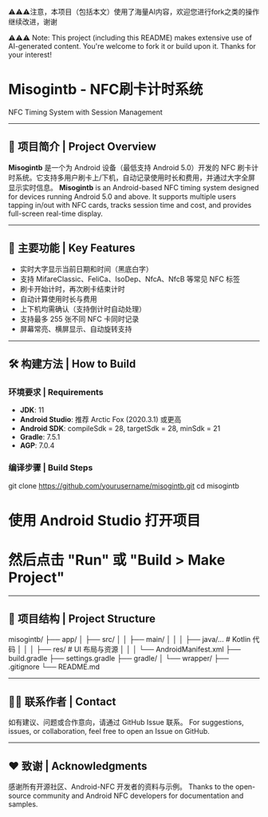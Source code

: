 ⚠️⚠️⚠️注意，本项目（包括本文）使用了海量AI内容，欢迎您进行fork之类的操作继续改进，谢谢

⚠️⚠️⚠️ Note: This project (including this README) makes extensive use of AI-generated content. You're welcome to fork it or build upon it. Thanks for your interest!

# Misogintb - NFC刷卡计时系统  
NFC Timing System with Session Management

---

## 🧾 项目简介 | Project Overview

**Misogintb** 是一个为 Android 设备（最低支持 Android 5.0）开发的 NFC 刷卡计时系统。它支持多用户刷卡上/下机，自动记录使用时长和费用，并通过大字全屏显示实时信息。
**Misogintb** is an Android-based NFC timing system designed for devices running Android 5.0 and above. It supports multiple users tapping in/out with NFC cards, tracks session time and cost, and provides full-screen real-time display.

---

## 🚀 主要功能 | Key Features

- 实时大字显示当前日期和时间（黑底白字）
- 支持 MifareClassic、FeliCa、IsoDep、NfcA、NfcB 等常见 NFC 标签
- 刷卡开始计时，再次刷卡结束计时
- 自动计算使用时长与费用
- 上下机均需确认（支持倒计时自动处理）
- 支持最多 255 张不同 NFC 卡同时记录
- 屏幕常亮、横屏显示、自动旋转支持

---

## 🛠️ 构建方法 | How to Build

### 环境要求 | Requirements

- **JDK**: 11  
- **Android Studio**: 推荐 Arctic Fox (2020.3.1) 或更高  
- **Android SDK**: compileSdk = 28, targetSdk = 28, minSdk = 21  
- **Gradle**: 7.5.1  
- **AGP**: 7.0.4

### 编译步骤 | Build Steps

git clone https://github.com/yourusername/misogintb.git
cd misogintb
# 使用 Android Studio 打开项目
# 然后点击 "Run" 或 "Build > Make Project"

---

## 📂 项目结构 | Project Structure

misogintb/
├── app/
│   ├── src/
│   │   ├── main/
│   │   │   ├── java/...         # Kotlin 代码
│   │   │   ├── res/             # UI 布局与资源
│   │   │   └── AndroidManifest.xml
├── build.gradle
├── settings.gradle
├── gradle/
│   └── wrapper/
├── .gitignore
└── README.md

---

## 🙋‍♀️ 联系作者 | Contact

如有建议、问题或合作意向，请通过 GitHub Issue 联系。
For suggestions, issues, or collaboration, feel free to open an Issue on GitHub.

---

## ❤️ 致谢 | Acknowledgments

感谢所有开源社区、Android-NFC 开发者的资料与示例。
Thanks to the open-source community and Android NFC developers for documentation and samples.
